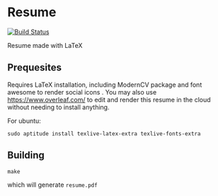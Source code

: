 # Resume
[![Build Status](https://github.com/evrom/resume/actions/workflows/ci.yml/badge.svg)](https://github.com/evrom/resume/actions/workflows/ci.yml?query=branch%3Amaster)

Resume made with LaTeX


## Prequesites

Requires LaTeX installation, including ModernCV package and font awesome to render social icons . You may also use <https://www.overleaf.com/> to edit and render this resume in the cloud without needing to install anything.

For ubuntu:

```
sudo aptitude install texlive-latex-extra texlive-fonts-extra
```

## Building

```
make
```

which will generate `resume.pdf`


